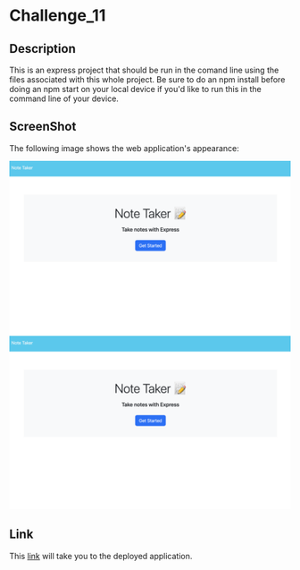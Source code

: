 # Challenge_11

## Description

This is an express project that should be run in the comand line using the files associated with this whole project. Be sure to do an npm install before doing an npm start on your local device if you'd like to run this in the command line of your device.    

## ScreenShot
The following image shows the web application's appearance:

![This note taker application takes in input from a user and saves the notes to a json file. The information the user puts in is then rendered back to the user on the page for the user to click through.](/public/assets/ScreenShot1.png)![](/public/assets/ScreenShot1.png)

## Link
This [link](https://challenge11-notetakerapp.herokuapp.com/) will take you to the deployed application.